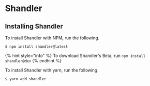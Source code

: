 # Shandler

## Installing Shandler

To install Shandler with NPM, run the following.

```text
$ npm install shandler@latest
```

{% hint style="info" %}
To download Shandler's Beta, run `npm install shandler@dev`
{% endhint %}

To install Shandler with yarn, run the following.

```text
$ yarn add shandler
```

